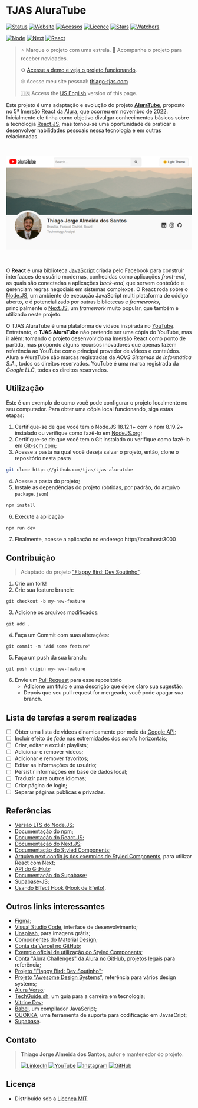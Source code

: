 # TJAS AluraTube

[![Status](https://img.shields.io/badge/status-ativo-brightgreen.svg)](./README_pt-br.md)
[![Website](https://img.shields.io/website?down_color=brightred&down_message=offline&up_color=brightgreen&up_message=online&url=https%3A%2F%2Ftjas-aluratube.vercel.app%2F)](https://tjas-aluratube.vercel.app/)
[![Acessos](https://hits.seeyoufarm.com/api/count/incr/badge.svg?url=https%3A%2F%2Fgithub.com%2Ftjas%2Ftjas-aluratube&count_bg=%2379C83D&title_bg=%23555555&title=acessos&edge_flat=false)](https://hits.seeyoufarm.com)
[![Licence](https://img.shields.io/github/license/tjas/tjas-aluratube?color=orange)](https://github.com/tjas/tjas-aluratube/blob/master/LICENCE)
[![Stars](https://img.shields.io/github/stars/tjas/tjas-aluratube?color=blue)](https://github.com/tjas/tjas-aluratube/stargazers)
[![Watchers](https://img.shields.io/github/watchers/tjas/tjas-aluratube?color=blue)](https://github.com/tjas/tjas-aluratube/watchers)

[![Node](https://img.shields.io/badge/node-v18.12.1-green)](https://nodejs.org/pt-br/)
[![Next](https://img.shields.io/badge/next-v13.0.2-yellow)](https://nextjs.org/)
[![React](https://img.shields.io/badge/react-v18.2.0-orange)](https://pt-br.reactjs.org/)

> ⭐ Marque o projeto com uma estrela. 👀 Acompanhe o projeto para receber novidades.
>
> ⚙️ [Acesse a demo e veja o projeto funcionando](https://tjas-aluratube.vercel.app/).
>
> 🌐 Acesse meu site pessoal: [thiago-tjas.com](http://thiago-tjas.com/)
>
> 🇺🇸 Access the [US English](./README.md) version of this page.


Este projeto é uma adaptação e evolução do projeto **[AluraTube](https://github.com/alura-challenges/aluratube)**, proposto no 5ª Imersão React da [Alura](https://www.alura.com.br/), que ocorreu em novembro de 2022. Inicialmente ele tinha como objetivo divulgar conhecimentos básicos sobre a tecnologia [React.JS](https://pt-br.reactjs.org/), mas tornou-se uma oportunidade de praticar e desenvolver habilidades pessoais nessa tecnologia e em outras relacionadas.

<br />
<p align="center">
    <img alt="Preview" src="./screenshots/preview light.png" width="800" />
</p>
<br />

O **React** é uma biblioteca [JavaScript](https://www.javascript.com/) criada pelo Facebook para construir interfaaces de usuário modernas, conhecidas como aplicações _front-end_, as quais são conectadas a aplicações _back-end_, que servem conteúdo e gerenciam regras negociais em sistemas complexos. O React roda sobre o [Node.JS](https://nodejs.org/pt-br/), um ambiente de execução JavaScript multi plataforma de código aberto, e é potencializado por outras bibliotecas e _frameworks_, principalmente o [Next.JS](https://nextjs.org/), um _framework_ muito popular, que também é utilizado neste projeto.

O TJAS AluraTube é uma plataforma de vídeos inspirada no [YouTube](https://www.youtube.com/). Entretanto, o **TJAS AluraTube** não pretende ser uma cópia do YouTube, mas ir além: tomando o projeto desenvolvido na Imersão React como ponto de partida, mas propondo alguns recursos inovadores que apenas fazem referência ao YouTube como principal provedor de vídeos e conteúdos. Alura e AluraTube são marcas registradas da _AOVS Sistemas de Informática S.A._, todos os direitos reservados. YouTube é uma marca registrada da _Google LLC_, todos os direitos reservados.

## Utilização

Este é um exemplo de como você pode configurar o projeto localmente no seu computador. Para obter uma cópia local funcionando, siga estas etapas:

1. Certifique-se de que você tem o Node.JS 18.12.1+ com o npm 8.19.2+ instalado ou verifique como fazê-lo em [NodeJS.org](https://nodejs.org/pt-br/download/);
2. Certifique-se de que você tem o Git instalado ou verifique como fazê-lo em [Git-scm.com](https://git-scm.com/);
3. Acesse a pasta na qual você deseja salvar o projeto, então, clone o repositório nesta pasta
```sh
git clone https://github.com/tjas/tjas-aluratube
```
4. Acesse a pasta do projeto;
5. Instale as dependências do projeto (obtidas, por padrão, do arquivo `package.json`)
```sh
npm install
```
6. Execute a aplicação
```sh
npm run dev
```
7. Finalmente, acesse a aplicação no endereço http://localhost:3000

## Contribuição

> Adaptado do projeto ["Flappy Bird: Dev Soutinho"](https://github.com/omariosouto/flappy-bird-devsoutinho/blob/master/CONTRIBUTING.md).

1. Crie um fork!
2. Crie sua feature branch:
```
git checkout -b my-new-feature
```
3. Adicione os arquivos modificados:
```
git add .
```
4. Faça um Commit com suas alterações:
```
git commit -m "Add some feature"
```
5. Faça um push da sua branch:
```
git push origin my-new-feature
```
6. Envie um [Pull Request](https://docs.github.com/pt/pull-requests/collaborating-with-pull-requests/proposing-changes-to-your-work-with-pull-requests/creating-a-pull-request) para esse repositório
    - Adicione um título e uma descrição que deixe claro sua sugestão.
    - Depois que seu pull request for mergeado, você pode apagar sua branch.

## Lista de tarefas a serem realizadas

- [ ] Obter uma lista de vídeos dinamicamente por meio da [Google API](https://www.npmjs.com/package/googleapis);
- [ ] Incluir efeito de _fade_ nas extremidades dos _scrolls_ horizontais;
- [ ] Criar, editar e excluir playlists;
- [ ] Adicionar e remover vídeos;
- [ ] Adicionar e remover favoritos;
- [ ] Editar as informações de usuário;
- [ ] Persistir informações em base de dados local;
- [ ] Traduzir para outros idiomas;
- [ ] Criar página de login;
- [ ] Separar páginas públicas e privadas.

## Referências

- [Versão LTS do Node.JS](https://nodejs.org/pt-br/);
- [Documentação do npm](https://docs.npmjs.com/);
- [Documentação do React.JS](https://pt-br.reactjs.org/docs/getting-started.html);
- [Documentação do Next.JS](https://nextjs.org/docs/getting-started);
- [Documentação do Styled Components](https://styled-components.com/docs);
- [Arquivo next.config.js dos exemplos de Styled Components](https://github.com/vercel/next.js/blob/canary/examples/with-styled-components/next.config.js), para utilizar React com Next;
- [API do GitHub](https://api.github.com/users/tjas);
- [Documentação do Supabase](https://supabase.com/docs);
- [Supabase-JS](https://www.npmjs.com/package/@supabase/supabase-js);
- [Usando Effect Hook (Hook de Efeito)](https://pt-br.reactjs.org/docs/hooks-effect.html).

## Outros links interessantes

- [Figma](https://www.figma.com/);
- [Visual Studio Code](https://code.visualstudio.com/), interface de desenvolvimento;
- [Unsplash](https://unsplash.com/), para imagens grátis;
- [Componentes do Material Design](https://m3.material.io/components);
- [Conta da Vercel no GitHub](https://github.com/vercel);
- [Exemplo oficial de utilização do Styled Components](https://github.com/vercel/next.js/tree/canary/examples/with-styled-components);
- [Conta "Alura Challenges" da Alura no GitHub](https://github.com/alura-challenges), projetos legais para referência;
- [Projeto "Flappy Bird: Dev Soutinho"](https://github.com/omariosouto/flappy-bird-devsoutinho/blob/master/CONTRIBUTING.md);
- [Projeto "Awesome Design Systems"](https://github.com/alexpate/awesome-design-systems), referência para vários design systems;
- [Alura Verso](https://www.alura.com.br/aluraverso);
- [TechGuide.sh](https://techguide.sh/), um guia para a carreira em tecnologia;
- [Vitrine Dev](https://cursos.alura.com.br/vitrinedev);
- [Babel](https://babeljs.io/), um compilador JavaScript;
- [QUOKKA](https://quokkajs.com/), uma ferramenta de suporte para codificação em JavasCript;
- [Supabase](https://supabase.com/).

## Contato

> **Thiago Jorge Almeida dos Santos**, autor e mantenedor do projeto.
>
> [![LinkedIn](https://img.shields.io/badge/-LinkedIn-blue?style=flat-square&logoColor=white&link=https://www.linkedin.com/in/thiago-tjas)](https://www.linkedin.com/in/thiago-tjas) [![YouTube](https://img.shields.io/badge/-YouTube-FF0000?style=flat-square&logoColor=white&link=https://www.youtube.com/@thiago_tjas)](https://www.youtube.com/@thiago_tjas) [![Instagram](https://img.shields.io/badge/-Instagram-E4405F?style=flat-square&logoColor=white&link=https://www.instagram.com/thiago.tjas/)](https://www.instagram.com/thiago.tjas/) [![GitHub](https://img.shields.io/badge/-GitHub-555555?style=flat-square&logoColor=white&link=https://github.com/tjas)](https://github.com/tjas)

## Licença

- Distribuído sob a [Licença MIT](https://github.com/tjas/tjas-aluratube/blob/master/LICENCE).

<!-- ## Agradecimentos

- **Mario Souto** ⁘ [LinkedIn](https://www.linkedin.com/in/omariosouto/) ⁘ [YouTube](https://www.youtube.com/c/DevSoutinho) ⁘ [Twitter](https://twitter.com/omariosouto) ⁘ [Instagram](https://www.instagram.com/devsoutinho/) ⁘ [GitHub](https://github.com/omariosouto) ⁘ [GitHub Stars](https://stars.github.com/profiles/omariosouto/)

    Instrutor da Imersão React da Alura, por compartilhar o seu conhecimento na Imersão React.

- **Nayanne Lopes** ⁘ [LinkedIn](https://www.linkedin.com/in/nayannebatista/) ⁘ [Instagram](https://www.instagram.com/nayanne.tech/) ⁘ [GitHub](https://github.com/nayannebatista/)

    Instrutora na Alura, por contribuir na Imersão React com as comparações entre React e Angular.

- **Paulo Silveira** ⁘ [LinkedIn](https://www.linkedin.com/in/paulosilveira/) ⁘ [Instagram](https://www.instagram.com/paulo_hipster/) ⁘ [GitHub](https://github.com/peas)

    Co-fundador e CEO na Alura, por idealizar e conduzir a Imersão React. -->
